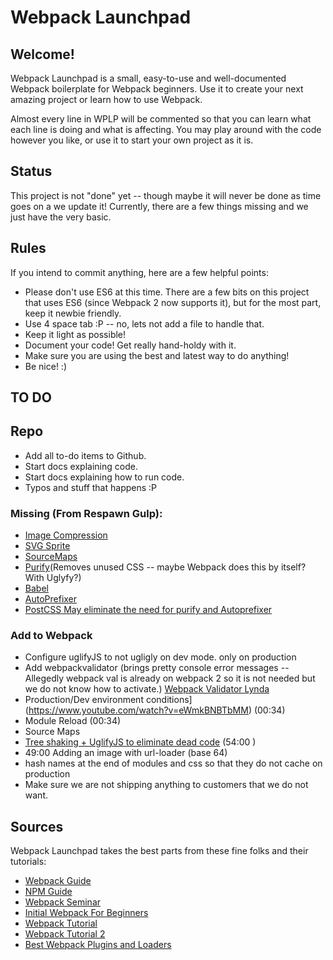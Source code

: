 # Webpack Launchpad

## Welcome!
Webpack Launchpad is a small, easy-to-use and well-documented Webpack boilerplate for Webpack beginners. Use it to create your next amazing project or learn how to use Webpack.

Almost every line in WPLP will be commented so that you can learn what each line is doing and what is affecting. You may play around with the code however you like, or use it to start your own project as it is.

## Status
This project is not "done" yet -- though maybe it will never be done as time goes on a we update it! Currently, there are a few things missing and we just have the very basic.

## Rules
If you intend to commit anything, here are a few helpful points:

* Please don't use ES6 at this time. There are a few bits on this project that uses ES6 (since Webpack 2 now supports it), but for the most part, keep it newbie friendly.
* Use 4 space tab :P -- no, lets not add a file to handle that.
* Keep it light as possible!
* Document your code! Get really hand-holdy with it.
* Make sure you are using the best and latest way to do anything!
* Be nice! :)

## TO DO

## Repo

* Add all to-do items to Github.
* Start docs explaining code.
* Start docs explaining how to run code.
* Typos and stuff that happens :P

### Missing (From Respawn Gulp):
* [Image Compression](https://github.com/Klathmon/imagemin-webpack-plugin)
* [SVG Sprite](https://github.com/TodayTix/svg-sprite-webpack-plugin)
* [SourceMaps](https://github.com/webpack-contrib/source-map-loader)
* [Purify]()(Removes unused CSS -- maybe Webpack does this by itself? With Uglyfy?)
* [Babel]()
* [AutoPrefixer]()
* [PostCSS May eliminate the need for purify and Autoprefixer](https://github.com/postcss/postcss-loader)

### Add to Webpack

* Configure uglifyJS to not ugligly on dev mode. only on production
* Add webpackvalidator (brings pretty console error messages -- Allegedly webpack val is already on webpack 2 so it is not needed but we do not know how to activate.) [Webpack Validator Lynda](https://www.lynda.com/JavaScript-tutorials/Webpack-validator/604264/622882-4.html?autoplay=true)
* Production/Dev environment conditions](https://www.youtube.com/watch?v=eWmkBNBTbMM) (00:34)
* Module Reload (00:34)
* Source Maps
* [Tree shaking + UglifyJS to eliminate dead code](https://www.youtube.com/watch?v=eWmkBNBTbMM) (54:00 )
* 49:00 Adding an image with url-loader (base 64)
* hash names at the end of modules and css so that they do not cache on production
* Make sure we are not shipping anything to customers that we do not want.

## Sources

Webpack Launchpad takes the best parts from these fine folks and their tutorials:

* [Webpack Guide](https://webpack.js.org/guides/)
* [NPM Guide](https://www.sitepoint.com/beginners-guide-node-package-manager/)
* [Webpack Seminar](https://www.youtube.com/watch?v=eWmkBNBTbMM)
* [Initial Webpack For Beginners](https://www.youtube.com/playlist?list=PL55RiY5tL51rcCnrOrZixuOsZhAHHy6os)
* [Webpack Tutorial](https://www.youtube.com/watch?v=lziuNMk_8eQ)
* [Webpack Tutorial 2](https://www.youtube.com/watch?v=9kJVYpOqcVU)
* [Best Webpack Plugins and Loaders](https://github.com/webpack-contrib/awesome-webpack#webpack-plugins)
